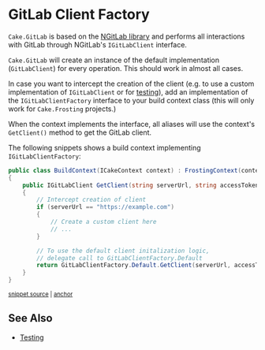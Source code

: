 <!--
GENERATED FILE - DO NOT EDIT
This file was generated by [MarkdownSnippets](https://github.com/SimonCropp/MarkdownSnippets).
Source File: /docs/client-factory.source.md
To change this file edit the source file and then run MarkdownSnippets.
-->

# GitLab Client Factory

`Cake.GitLab` is based on the [NGitLab library](https://github.com/ubisoft/NGitLab) and performs all interactions with GitLab through NGitLab's `IGitLabClient` interface.

`Cake.GitLab` will create an instance of the default implementation (`GitLabClient`) for every operation.
This should work in almost all cases.

In case you want to intercept the creation of the client (e.g. to use a custom implementation of `IGitLabClient` or for [testing](./testing.md)), add an implementation of the `IGitLabClientFactory` interface to your build context class (this will only work for `Cake.Frosting` projects.)

When the context implements the interface, all aliases will use the context's `GetClient()` method to get the GitLab client.

The following snippets shows a build context implementing `IGitLabClientFactory`:

<!-- snippet: Example-GitLabClientFactory -->
<a id='snippet-Example-GitLabClientFactory'></a>
```cs
public class BuildContext(ICakeContext context) : FrostingContext(context), IGitLabClientFactory
{
    public IGitLabClient GetClient(string serverUrl, string accessToken)
    {
        // Intercept creation of client
        if (serverUrl == "https://example.com")
        {
            // Create a custom client here
            // ...
        }

        // To use the default client initalization logic,
        // delegate call to GitLabClientFactory.Default
        return GitLabClientFactory.Default.GetClient(serverUrl, accessToken);
    }
}
```
<sup><a href='/examples/Frosting/Examples.cs#L167-L184' title='Snippet source file'>snippet source</a> | <a href='#snippet-Example-GitLabClientFactory' title='Start of snippet'>anchor</a></sup>
<!-- endSnippet -->

## See Also

- [Testing](./testing.md)
